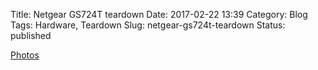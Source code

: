 Title: Netgear GS724T teardown
Date: 2017-02-22 13:39
Category: Blog
Tags: Hardware, Teardown
Slug: netgear-gs724t-teardown
Status: published

[Photos](https://goo.gl/photos/deRPiDEeKWGvibhq5)
